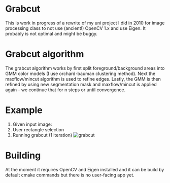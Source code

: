 # Grabcut

This is work in progress of a rewrite of my uni project I did in 2010 for image processing class to not use (ancient!) OpenCV 1.x and use Eigen.
It probably is not optimal and might be buggy.

# Grabcut algorithm

The grabcut algorithm works by first split foreground/background areas into GMM color models (I use orchard-bauman clustering method).
Next the maxflow/mincut algorithm is used to refine edges.
Lastly, the GMM is then refined by using new segmentation mask and maxflow/mincut is applied again - we continue that for n steps or until convergence.


# Example

1. Given input image:
2. User rectangle selection
3. Running grabcut (1 iteration)
![grabcut](https://user-images.githubusercontent.com/1038102/177412036-d8774782-7a8b-45ec-8455-f548c58a76b2.gif)


# Building

At the moment it requires OpenCV and Eigen installed and it can be build by default cmake commands but there is no user-facing app yet.
